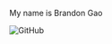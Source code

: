 My name is Brandon Gao


![GitHub](https://drive.google.com/file/d/1oglp4k9hRs7LwebA94tflqBpcdKgQh88/view?usp=sharing)


